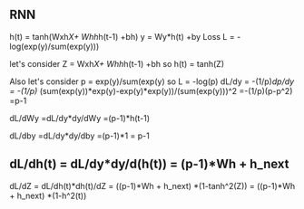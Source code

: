 
## RNN
h(t) = tanh(Wxh*X+ Whh*h(t-1) +bh)
y = Wy*h(t) +by
Loss L = -log(exp(y)/sum(exp(y)))

let's consider Z = Wxh*X+ Whh*h(t-1) +bh
so h(t) = tanh(Z)

Also let's consider p = exp(y)/sum(exp(y)
so L = -log(p)
dL/dy = -(1/p)*dp/dy
      = -(1/p)* (sum(exp(y))*exp(y)-exp(y)*exp(y))/(sum(exp(y)))^2
      =-(1/p)(p-p^2)
      =p-1
      
dL/dWy =dL/dy*dy/dWy
       =(p-1)*h(t-1)
       
dL/dby =dL/dy*dy/dby
       =(p-1)*1 = p-1

dL/dh(t) = dL/dy*dy/d(h(t))
         = (p-1)*Wh + h_next
-----------------------------------------
dL/dZ = dL/dh(t)*dh(t)/dZ
      = ((p-1)*Wh + h_next) *(1-tanh^2(Z))
      = ((p-1)*Wh + h_next) *(1-h^2(t))
